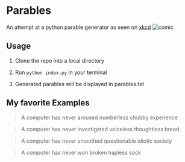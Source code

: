 # Parables

An attempt at a python parable generator as seen on [xkcd](http://http://xkcd.com/1263/)
![comic](http://imgs.xkcd.com/comics/reassuring.png)

## Usage

1. Clone the repo into a local directory

2. Run `python index.py` in your terminal

3. Generated parables will be displayed in parables.txt

## My favorite Examples

> A computer has never aroused numberless chubby experience

> A computer has never investigated voiceless thoughtless bread

> A computer has never smoothed questionable idiotic society

> A computer has never won broken hapless sock